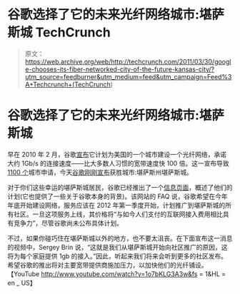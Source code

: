 # 谷歌选择了它的未来光纤网络城市:堪萨斯城 TechCrunch

> 原文：<https://web.archive.org/web/http://techcrunch.com/2011/03/30/google-chooses-its-fiber-networked-city-of-the-future-kansas-city/?utm_source=feedburner&utm_medium=feed&utm_campaign=Feed%3A+Techcrunch+(TechCrunch>)

# 谷歌选择了它的未来光纤网络城市:堪萨斯城

早在 2010 年 2 月，谷歌[宣布](https://web.archive.org/web/20230203011418/https://techcrunch.com/2010/02/10/google-fiber-optic-network-home/)它计划为美国的一个城市建设一个光纤网络，承诺大约 1Gb/s 的连接速度——比大多数人习惯的宽带速度快 100 倍。这一宣布导致[1100 个](https://web.archive.org/web/20230203011418/https://techcrunch.com/2010/03/27/the-final-tally-more-than-1100-cities-apply-for-googles-fiber-network/)城市申请，今天[谷歌刚刚宣布](https://web.archive.org/web/20230203011418/http://googleblog.blogspot.com/2011/03/ultra-high-speed-broadband-is-coming-to.html)获胜城市:堪萨斯州堪萨斯城。

对于你们这些幸运的堪萨斯城居民，谷歌已经推出了一个[信息页面](https://web.archive.org/web/20230203011418/http://www.google.com/fiber/kansascityks/index.html)，概述了他们的计划(它也提供了一些关于谷歌本身的背景)。该网站的 FAQ 说，谷歌希望在今年年底开始建设网络，服务应该在 2012 年第一季度开始，计划推广到堪萨斯城的所有社区。一旦这项服务上线，其价格将“与如今人们支付的互联网接入费用相比具有竞争力”，尽管谷歌尚未公布具体计划。

不过，如果你碰巧住在堪萨斯城以外的地方，也不要太沮丧。在下面宣布这一消息的视频中，Sergey Brin 说，“这就是我们从堪萨斯城开始向社区推广的原因，这将为每个家庭提供 1gb 的接入。”因此，听起来我们将来会听到更多的社区发布。希望谷歌的推出将对主要宽带提供商施加压力，以加快他们的光纤铺设。
【YouTube http://www.youtube.com/watch?v=1o7bKLG3A3w&fs = 1&HL = en _ US】